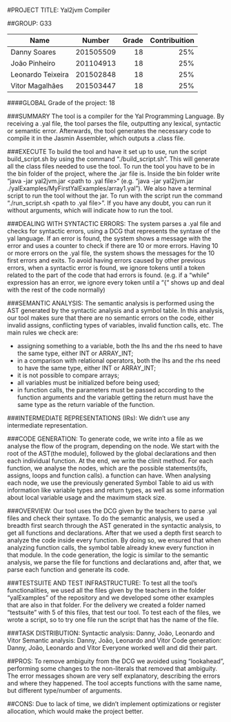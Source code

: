 #PROJECT TITLE: Yal2jvm Compiler

##GROUP: G33

|Name               | Number    | Grade | Contribuition
| ------------- |:-------------:| -----:|--------:|
|Danny Soares       | 201505509 | 18    | 25%
|João Pinheiro      | 201104913 | 18    | 25%
|Leonardo Teixeira  | 201502848 | 18    | 25%
|Vitor Magalhães    | 201503447 | 18    | 25%


####GLOBAL Grade of the project: 18

###SUMMARY 
The tool is a compiler for the Yal Programming Language.
By receiving a .yal file, the tool parses the file, outputting any lexical, syntactic or semantic error.
Afterwards, the tool generates the necessary code to compile it in the Jasmin Assembler, which outputs a .class file.
 
###EXECUTE
To build the tool and have it set up to use, run the script build_script.sh by using the command “./build_script.sh”. This will generate all the class files needed to use the tool.
To run the tool you have to be in the bin folder of the project, where the .jar file is. Inside the bin folder write “java -jar yal2jvm.jar <path to .yal file>“ (e.g. “java -jar yal2jvm.jar ./yalExamples/MyFirstYalExamples/array1.yal”). We also have a terminal script to run the tool without the jar. To run with the script run the command “./run_script.sh <path to .yal file>”.
If you have any doubt, you can run it without arguments, which will indicate how to run the tool.
 
###DEALING WITH SYNTACTIC ERRORS: 
The system parses a .yal file and checks for syntactic errors, using a DCG that represents the syntaxe of the yal language. If an error is found, the system shows a message with the error and uses a counter to check if there are 10 or more errors. Having 10 or more errors on the .yal file, the system shows the messages for the 10 first errors and exits. To avoid having errors caused by other previous errors, when a syntactic error is found, we ignore tokens until a token related to the part of the code that had errors is found. (e.g. if a “while” expression has an error, we ignore every token until a “{“ shows up and deal with the rest of the code normally)

###SEMANTIC ANALYSIS: 
The semantic analysis is performed using the AST generated by the syntactic analysis and a symbol table. In this analysis, our tool makes sure that there are no semantic errors on the code, either invalid assigns, conflicting types of variables, invalid function calls, etc.
The main rules we check are:
- assigning something to a variable, both the lhs and the rhs need to have the same type, either INT or ARRAY_INT;
- in a comparison with relational operators, both the lhs and the rhs need to have the same type, either INT or ARRAY_INT;
- it is not possible to compare arrays;
- all variables must be initialized before being used;
- in function calls, the parameters must be passed according to the function arguments and the variable getting the return must have the same type as the return variable of the function.
 
###INTERMEDIATE REPRESENTATIONS (IRs): 
We didn’t use any intermediate representation.

###CODE GENERATION: 
To generate code, we write into a file as we analyse the flow of the program, depending on the node. We start with the root of the AST(the module), followed by the global declarations and then each individual function. At the end, we write the clinit method.
For each function, we analyse the nodes, which are the possible statements(ifs, assigns, loops and function calls). a function can have.	When analysing each node, we use the previously generated Symbol Table to aid us with information like variable types and return types, as well as some information about local variable usage and the maximum stack size.
 
###OVERVIEW: 
Our tool uses the DCG given by the teachers to parse .yal files and check their syntaxe. 
To do the semantic analysis, we used a breadth first search through the AST generated in the syntactic analysis, to get all functions and declarations. After that we used a depth first search to analyze the code inside every function. By doing so, we ensured that when analyzing function calls, the symbol table already knew every function in that module.
In the code generation, the logic is similar to the semantic analysis, we parse the file for functions and declarations and, after that, we parse each function and generate its code.
 
###TESTSUITE AND TEST INFRASTRUCTURE: 
To test all the tool’s functionalities, we used all the files given by the teachers in the folder “yalExamples” of the repository and we developed some other examples that are also in that folder. For the delivery we created a folder named “testsuite” with 5 of this files, that test our tool. To test each of the files, we wrote a script, so to try one file run the script that has the name of the file.
 
###TASK DISTRIBUTION: 
Syntactic analysis: Danny, João, Leonardo and Vitor
Semantic analysis: Danny, João, Leonardo and Vitor
Code generation: Danny, João, Leonardo and Vitor
Everyone worked well and did their part.
 
##PROS: 
To remove ambiguity from the DCG we avoided using “lookahead”, performing some changes to the non-literals that removed that ambiguity.
The error messages shown are very self explanatory, describing the errors and where they happened.
The tool accepts functions with the same name, but different type/number of arguments.

##CONS: 
Due to lack of time, we didn’t implement optimizations or register allocation, which would make the project better.
